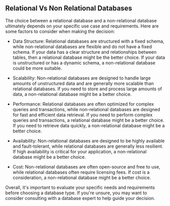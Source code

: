 ## Relational Vs Non Relational Databases

The choice between a relational database and a non-relational database ultimately depends on your specific use case and requirements. Here are some factors to consider when making the decision:

* Data Structure: Relational databases are structured with a fixed schema, while non-relational databases are flexible and do not have a fixed schema. If your data has a clear structure and relationships between tables, then a relational database might be the better choice. If your data is unstructured or has a dynamic schema, a non-relational database could be more suitable.

* Scalability: Non-relational databases are designed to handle large amounts of unstructured data and are generally more scalable than relational databases. If you need to store and process large amounts of data, a non-relational database might be a better choice.

* Performance: Relational databases are often optimized for complex queries and transactions, while non-relational databases are designed for fast and efficient data retrieval. If you need to perform complex queries and transactions, a relational database might be a better choice. If you need to retrieve data quickly, a non-relational database might be a better choice.

* Availability: Non-relational databases are designed to be highly available and fault-tolerant, while relational databases are generally less resilient. If high availability is critical for your application, a non-relational database might be a better choice.

* Cost: Non-relational databases are often open-source and free to use, while relational databases often require licensing fees. If cost is a consideration, a non-relational database might be a better choice.

Overall, it's important to evaluate your specific needs and requirements before choosing a database type. If you're unsure, you may want to consider consulting with a database expert to help guide your decision.
